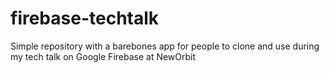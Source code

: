 # firebase-techtalk
Simple repository with a barebones app for people to clone and use during my tech talk on Google Firebase at NewOrbit
